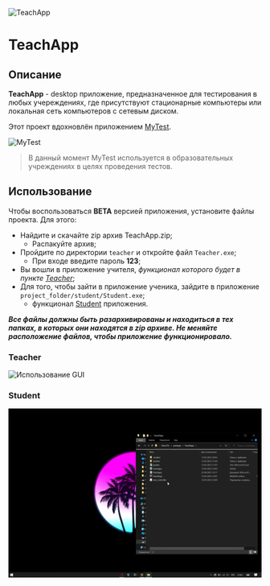 <!-- New doc for TeachApp -->

![TeachApp](https://sun9-36.userapi.com/impg/yfixA-Ss_m0TbqKT5W2I8etzN6KfFRx6jxaW5Q/Ympi_rJL52k.jpg?size=976x183&quality=96&sign=c3e436ed1960e92d229bfc2efbd54899&type=album, "TeachApp")

# TeachApp

## Описание

**TeachApp** - desktop приложение, предназначенное для тестирования в любых учереждениях, где присутствуют стационарные компьютеры или локальная сеть компьютеров с сетевым диском.

Этот проект вдохновлён приложением [MyTest](https://mytest.klyaksa.net/wiki/Заглавная_страница).

![MyTest](https://1.bp.blogspot.com/-ugIQbWrSQ7A/UOf5-plJk4I/AAAAAAAAAXA/Kn_GsfUkEZU/s1600/Mtx101.png, "MyTest")

> В данный момент MyTest используется в образовательных учреждениях в целях проведения тестов.

## Использование

Чтобы воспользоваться **BETA** версией приложения, установите файлы проекта.
Для этого:

- Найдите и скачайте zip архив TeachApp.zip;
	- Распакуйте архив;
- Пройдите по директории `teacher` и откройте файл `Teacher.exe`;
	- При входе введите пароль **123**;
- Вы вошли в приложение учителя, *функционал которого будет в пункте [Teacher](#teacher)*;
- Для того, чтобы зайти в приложение ученика, зайдите в приложение `project_folder/student/Student.exe`;
	- функционал [Student](#student) приложения.

***Все файлы должны быть разархивированы и находиться в тех папках, в которых они находятся в zip архиве. Не меняйте расположение файлов, чтобы приложение функционировало.***

### Teacher

![Использование GUI](https://github.com/JKofAL/TeachApp/blob/master/git_doc/teacher_gui.gif)

### Student

![Использование GUI](https://github.com/JKofAL/TeachApp/blob/master/git_doc/student_gui.gif)
